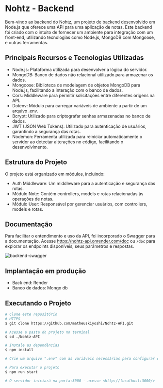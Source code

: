 # Nohtz - Backend

Bem-vindo ao backend do Nohtz, um projeto de backend desenvolvido em Node.js que oferece uma API para uma aplicação de notas. Este backend foi criado com o intuito de fornecer um ambiente para integração com um front-end, utilizando tecnologias como Node.js, MongoDB com Mongoose, e outras ferramentas.

## Principais Recursos e Tecnologias Utilizadas

- Node.js: Plataforma utilizada para desenvolver a lógica do servidor.
- MongoDB: Banco de dados não relacional utilizado para armazenar os dados.
- Mongoose: Biblioteca de modelagem de objetos MongoDB para Node.js, facilitando a interação com o banco de dados.
- Cors: Middleware para permitir solicitações entre diferentes origens na API.
- Dotenv: Módulo para carregar variáveis de ambiente a partir de um arquivo .env.
- Bcrypt: Utilizado para criptografar senhas armazenadas no banco de dados.
- JWT (JSON Web Tokens): Utilizado para autenticação de usuários, garantindo a segurança das rotas.
- Nodemon: Ferramenta utilizada para reiniciar automaticamente o servidor ao detectar alterações no código, facilitando o desenvolvimento.

## Estrutura do Projeto

O projeto está organizado em módulos, incluindo:

- Auth Middleware: Um middleware para a autenticação e segurança das rotas.
- Módulo Note: Contém controllers, models e rotas relacionadas às operações de notas.
- Módulo User: Responsável por gerenciar usuários, com controllers, models e rotas.

## Documentação
Para facilitar o entendimento e uso da API, foi incorporado o Swagger para a documentação. Acesse https://nohtz-api.onrender.com/doc ou `/doc` para explorar os endpoints disponíveis, seus parâmetros e respostas.

![backend-swagger](https://github-production-user-asset-6210df.s3.amazonaws.com/26641380/293433331-998a3297-3995-4dc5-b7e0-420f394f43dc.png?X-Amz-Algorithm=AWS4-HMAC-SHA256&X-Amz-Credential=AKIAVCODYLSA53PQK4ZA%2F20231229%2Fus-east-1%2Fs3%2Faws4_request&X-Amz-Date=20231229T233215Z&X-Amz-Expires=300&X-Amz-Signature=a32d5aabcf9a1476fb1f2130dab559b899ee6734ac699fdc507e7d44dec5cd16&X-Amz-SignedHeaders=host&actor_id=26641380&key_id=0&repo_id=731274098)

## Implantação em produção

- Back end: Render  
- Banco de dados: Mongo db

## Executando o Projeto

```bash
# Clone este repositório
# HTTPS
$ git clone https://github.com/matheuskiyoshi/Nohtz-API.git

# Acesse a pasta do projeto no terminal
$ cd ./Nohtz-API

# Instale as dependências
$ npm install

# Crie um arquivo ".env" com as variáveis necessárias para configurar o ambiente

# Para executar o projeto
$ npm run start

# O servidor iniciará na porta:3000 - acesse <http://localhost:3000/>
```